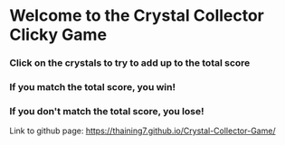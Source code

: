 # Welcome to the Crystal Collector Clicky Game

### Click on the crystals to try to add up to the total score

### If you match the total score, you win!

### If you don't match the total score, you lose!

Link to github page: https://thaining7.github.io/Crystal-Collector-Game/
